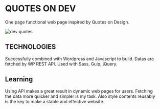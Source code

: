 # QUOTES ON DEV

One page functional web page inspired by Quotes on Design.

![dev quotes](https://user-images.githubusercontent.com/30381475/51880762-5484ca80-232d-11e9-90f1-47ff26ee0fc5.png)

## TECHNOLOGIES

Successfully combined with Wordpress and Javascript to build.
Datas are fetched by WP REST API.
Used with Sass, Gulp, jQuery.

## Learning
Using API makes a great result in dynamic web pages for users.
Fetching the data more quicker and simpler is my task.
Also style contents reusably is the key to make a stable and effective website.
